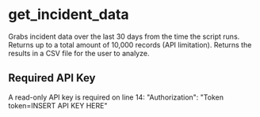 # get_incident_data
Grabs incident data over the last 30 days from the time the script runs. Returns up to a total amount of 10,000 records (API limitation). Returns the results in a CSV file for the user to analyze.

## Required API Key
A read-only API key is required on line 14: "Authorization": "Token token=INSERT API KEY HERE"